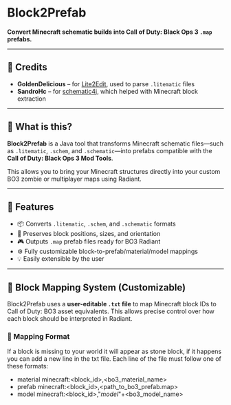 # Block2Prefab

**Convert Minecraft schematic builds into Call of Duty: Black Ops 3 `.map` prefabs.**

---

## 🙏 Credits

- **GoldenDelicious** – for [Lite2Edit](https://github.com/GoldenDelicios/Lite2Edit), used to parse `.litematic` files
- **SandroHc** – for [schematic4j](https://github.com/SandroHc/schematic4j), which helped with Minecraft block extraction

---

## 🧩 What is this?

**Block2Prefab** is a Java tool that transforms Minecraft schematic files—such as `.litematic`, `.schem`, and `.schematic`—into prefabs compatible with the **Call of Duty: Black Ops 3 Mod Tools**.

This allows you to bring your Minecraft structures directly into your custom BO3 zombie or multiplayer maps using Radiant.

---

## 🔧 Features

- 📦 Converts `.litematic`, `.schem`, and `.schematic` formats
- 🧱 Preserves block positions, sizes, and orientation
- 🎮 Outputs `.map` prefab files ready for BO3 Radiant
- ⚙️ Fully customizable block-to-prefab/material/model mappings
- 💡 Easily extensible by the user

---

## 🔁 Block Mapping System (Customizable)

Block2Prefab uses a **user-editable `.txt` file** to map Minecraft block IDs to Call of Duty: BO3 asset equivalents. This allows precise control over how each block should be interpreted in Radiant.

### 📝 Mapping Format

If a block is missing to your world it will appear as stone block, if it happens you can add a new line in the txt file.
Each line of the file must follow one of these formats:

- material    minecraft:<block_id>,<bo3_material_name>
- prefab      minecraft:<block_id>,<path_to_bo3_prefab.map>
- model       minecraft:<block_id>,"_model_"+<bo3_model_name>


